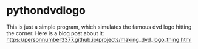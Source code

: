 # pythondvdlogo
This is just a simple program, which simulates the famous dvd logo hitting the corner. Here is a blog post about it: https://personnumber3377.github.io/projects/making_dvd_logo_thing.html
